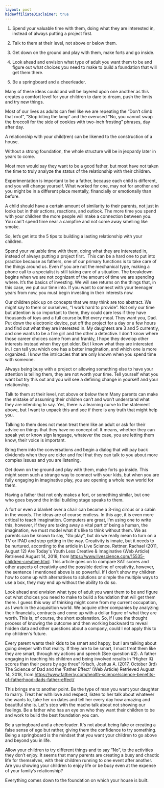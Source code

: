 ```yaml
---
layout: post
hideAffiliateDisclaimer: true
---
```




  1. Spend your valuable time with them, doing what they are interested in, instead of always putting a project first.

  2. Talk to them at their level, not above or below them.

  3. Get down on the ground and play with them, make 
forts and go inside.

  4. Look ahead and envision what type of adult you want them to be and figure out what choices you need to make to build a foundation that will get them there.

  5. Be a springboard and a cheerleader.

Many of these ideas could and will be layered upon one another as this creates a comfort level for your children to dare to dream, push the limits and try new things.

Most of our lives as adults can feel like we are repeating the “Don’t climb that roof”, “Stop biting the lamp” and the overused “No, you cannot swap the broccoli for the side of cookies with two-inch frosting” phrases, day after day.

A relationship with your child(ren) can be likened to the construction of a house.

Without a strong foundation, the whole structure will be in jeopardy later in years to come.

Most men would say they want to be a good father, but most have not taken the time to truly analyze the status of the relationship with their children.

Experimentation is important to be a father, because each child is different, and you will change yourself. What worked for one, may not for another and you might be in a different place mentally, financially or emotionally than before.

A child should have a certain amount of similarity to their parents, not just in looks but in their actions, reactions, and outlook. The more time you spend with your children the more people will make a connection between you. You can't spend time near a campfire and not come away smelling like smoke.

So, let’s get into the 5 tips to building a lasting relationship with your children.

Spend your valuable time with them, doing what they are interested in, instead of always putting a project first. 
This can be a hard one to put into practice because as fathers, one of our primary functions is to take care of the things around us. Even if you are not the mechanical type, making a phone call to a specialist is still taking care of a situation. The breakdown begins when we are not cognizant of the amount of time we are spending where. It’s the basics of investing. We will see returns on the things that, in this case, we put our time into. If you want to connect with your teenager years from now, you must begin investing in their interests now.

Our children pick up on concepts that we may think are too abstract. We might say to them or ourselves, “I work hard to provide”. Not only our time but attention is so important to them, they could care less if they have thousands of toys and a full course buffet every meal. They want you, Dad. Put down the electronic device, put off the project for a day or a few hours and find out what they are interested in. My daughters are 3 and 5 currently, and one wants to be a fire girl and the other a detective. I don't know where those career choices came from and frankly, I hope they develop other interests instead when they get older. But I know what they are interested in. I can tell you which one has a better imagination, and which one is more organized. I know the intricacies that are only known when you spend time with someone.

Always being busy with a project or allowing something else to have your attention is telling them, they are not worth your time. Tell yourself what you want but try this out and you will see a defining change in yourself and your relationship.

Talk to them at their level, not above or below them
Many parents can make the mistake of assuming their children can’t and won’t understand what they are intending to say. Yes, there is a learning curve to the statement above, but I want to unpack this and see if there is any truth that might help you.

Talking to them does not mean treat them like an adult or ask for their advice on things that they have no concept of. It means, whether they can speak yet or know sign language, whatever the case, you are letting them know, their voice is important.

Bring them into the conversations and begin a dialog that will pay back dividends when they are older and feel that they can talk to you about more complex issues and you are listening.

Get down on the ground and play with them, make forts go inside.
This might seem such a strange way to connect with your kids, but when you are fully engaging in imaginative play, you are opening a whole new world for them.

Having a father that not only makes a fort, or something similar, but one who goes beyond the initial building stage speaks to them.

A fort or even a blanket over a chair can become a 3-ring circus or a cabin in the woods. The ideas are of course endless. In this age, it is even more critical to teach imagination. Computers are great, I'm using one to write this, however, if they are taking away a vital part of being a human, the imagination, we must model what it's like to think without them. We as parents can be known to say, "Go play", but do we really mean to turn on a TV or IPAD and stop getting in the way. Creativity is innate, but it needs to be nurtured, according to the article in Live Science. Rettner, Rachael (2011, August 12) Are Today's Youth Less Creative & Imaginative (Web Article) Retrieved August 14, 2018, from https://www.livescience.com/15535-children-creative.html. This article goes on to compare SAT scores and other aspects of creativity and the possible decline of creativity, however, the sentence I mentioned above is so powerful. If I don't show my children how to come up with alternatives to solutions or simple the multiple ways to use a box, they may end up without the ability to do so.

Look ahead and envision what type of adult you want them to be and figure out what choices you need to make to build a foundation that will get them there.
I guess this way of thinking might come from my current occupation, as I work in the acquisition world. We acquire other companies by analyzing their financials, contracts and come up with a dollar figure of what they are worth. This is, of course, the short explanation. So, if I use the thought process of knowing the outcome and then working backward to reveal hidden data and other questions about a company, could I not apply this to my children's future.

Every parent wants their kids to be smart and happy, but I am talking about going deeper with that reality. If they are to be smart, I must treat them like they are smart, through my actions and speech (See question #2). A father engaging in teaching his children and being involved results in “Higher IQ scores than their peers by age three” Krisch, Joshua A. (2017, October 3rd) The Science of Dad and the ‘Father Effect' (Web Article) Retrieved August 14, 2018, from https://www.fatherly.com/health-science/science-benefits-of-fatherhood-dads-father-effect/

This brings me to another point. Be the type of man you want your daughter to marry. Treat her with love and respect, listen to her talk about whatever she wants to, take her on dates and tell her every day how amazing and beautiful she is. Let's stop with the macho talk about not showing our feelings. Be a father who has an eye on who they want their children to be and work to build the best foundation you can.

Be a springboard and a cheerleader.
It's not about being fake or creating a false sense of ego but rather, giving them the confidence to try something. Being a springboard is the mindset that you want your children to go above and beyond you in life.

Allow your children to try different things and to say “No”, to the activities they don’t enjoy. It seems that many parents are creating a busy and chaotic life for themselves, with their children running to one event after another. Are you showing your children to enjoy life or be busy even at the expense of your family’s relationship?

Everything comes down to the foundation on which your house is built.

